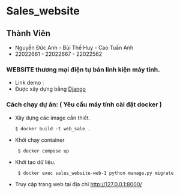 # Sales_website
## Thành Viên
- Nguyễn Đức Anh - Bùi Thế Huy - Cao Tuấn Anh
- 22022661       - 22022667    -  22022562

### WEBSITE thương mại điện tự bán linh kiện máy tính.
- Link demo : 
- Được xây dựng bằng <a href = 'https://www.djangoproject.com/'> Django </a> 
### Cách chạy dự án: ( Yêu cầu máy tính cài đặt docker )
- Xây dựng các image cần thiết.
  
      $ docker build -t web_sale .

- Khởi chạy container

       $ docker compose up
  
- Khởi tạo dữ liệu.
 
       $ docker exec sales_website-web-1 python manage.py migrate

- Truy cập trang web tại địa chỉ http://127.0.0.1:8000/
